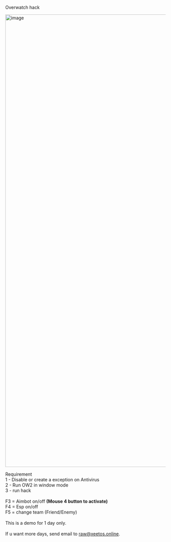 Overwatch hack

<img width="2302" height="1420" alt="image" src="https://github.com/user-attachments/assets/c05fa142-fe0f-461e-a710-6f910de5bab8" />

Requirement<br>
1 - Disable or create a exception on Antivirus<br>
2 - Run OW2 in window mode<br>
3 - run hack<br>
<br>
F3 = Aimbot on/off <b>(Mouse 4 button to activate)</b><br>
F4 = Esp on/off<br>
F5 = change team (Friend/Enemy)<br>
<br>
This is a demo for 1 day only.<br>
<br>
If u want more days, send email to raw@xeetos.online.<br>
